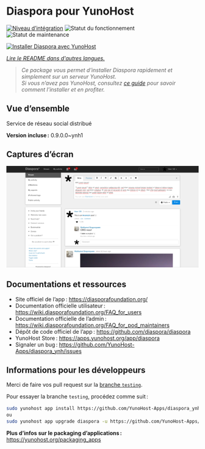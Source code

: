 <!--
Nota bene : ce README est automatiquement généré par <https://github.com/YunoHost/apps/tree/master/tools/readme_generator>
Il NE doit PAS être modifié à la main.
-->

# Diaspora pour YunoHost

[![Niveau d’intégration](https://dash.yunohost.org/integration/diaspora.svg)](https://dash.yunohost.org/appci/app/diaspora) ![Statut du fonctionnement](https://ci-apps.yunohost.org/ci/badges/diaspora.status.svg) ![Statut de maintenance](https://ci-apps.yunohost.org/ci/badges/diaspora.maintain.svg)

[![Installer Diaspora avec YunoHost](https://install-app.yunohost.org/install-with-yunohost.svg)](https://install-app.yunohost.org/?app=diaspora)

*[Lire le README dans d'autres langues.](./ALL_README.md)*

> *Ce package vous permet d’installer Diaspora rapidement et simplement sur un serveur YunoHost.*  
> *Si vous n’avez pas YunoHost, consultez [ce guide](https://yunohost.org/install) pour savoir comment l’installer et en profiter.*

## Vue d’ensemble

Service de réseau social distribué

**Version incluse :** 0.9.0.0~ynh1

## Captures d’écran

![Capture d’écran de Diaspora](./doc/screenshots/Diaspora_latest.png)

## Documentations et ressources

- Site officiel de l’app : <https://diasporafoundation.org/>
- Documentation officielle utilisateur : <https://wiki.diasporafoundation.org/FAQ_for_users>
- Documentation officielle de l’admin : <https://wiki.diasporafoundation.org/FAQ_for_pod_maintainers>
- Dépôt de code officiel de l’app : <https://github.com/diaspora/diaspora>
- YunoHost Store : <https://apps.yunohost.org/app/diaspora>
- Signaler un bug : <https://github.com/YunoHost-Apps/diaspora_ynh/issues>

## Informations pour les développeurs

Merci de faire vos pull request sur la [branche `testing`](https://github.com/YunoHost-Apps/diaspora_ynh/tree/testing).

Pour essayer la branche `testing`, procédez comme suit :

```bash
sudo yunohost app install https://github.com/YunoHost-Apps/diaspora_ynh/tree/testing --debug
ou
sudo yunohost app upgrade diaspora -u https://github.com/YunoHost-Apps/diaspora_ynh/tree/testing --debug
```

**Plus d’infos sur le packaging d’applications :** <https://yunohost.org/packaging_apps>

